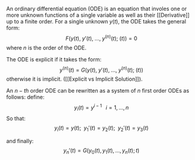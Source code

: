 An ordinary differential equation (ODE) is an equation that involes one or more unknown functions of a single variable as well as their [[Derivative]] up to a finite order. For a single unknown $y(t)$, the ODE takes the general form: 
$$F(y(t), \; y'(t), \;..., \;y^{(n)}(t); \;(t)) = 0$$
where $n$ is the order of the ODE. 

The ODE is explicit if it takes the form: 
$$y^{(n)}(t) = G(y(t), \; y'(t), \;..., \;y^{(n)}(t); \;(t))$$
otherwise it is implicit. ([[Explicit vs Implicit Solution]]).

An $n-th$ order ODE can be rewritten as a system of $n$ first order ODEs as follows: 
define: $$y_i(t) = y^{i-1} \;\;\; i = 1, ..., n$$
So that:
$$y_i(t) = y(t); \; \; y_1'(t) = y_2(t); \; \; y_2'(t) = y_3(t)$$

and finally:
$$y_n'(t) = G(y_0(t), y_1(t),...,y_n(t);t)$$

